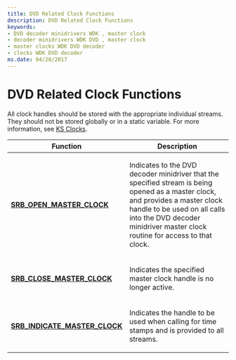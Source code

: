 ```yaml
---
title: DVD Related Clock Functions
description: DVD Related Clock Functions
keywords:
- DVD decoder minidrivers WDK , master clock
- decoder minidrivers WDK DVD , master clock
- master clocks WDK DVD decoder
- clocks WDK DVD decoder
ms.date: 04/20/2017
---
```


# DVD Related Clock Functions





All clock handles should be stored with the appropriate individual streams. They should not be stored globally or in a static variable. For more information, see [KS Clocks](ks-clocks.md).

<table>
<colgroup>
<col width="50%" />
<col width="50%" />
</colgroup>
<thead>
<tr class="header">
<th>Function</th>
<th>Description</th>
</tr>
</thead>
<tbody>
<tr class="odd">
<td><p><a href="/windows-hardware/drivers/stream/srb-open-master-clock" data-raw-source="[&lt;strong&gt;SRB_OPEN_MASTER_CLOCK&lt;/strong&gt;](./srb-open-master-clock.md)"><strong>SRB_OPEN_MASTER_CLOCK</strong></a></p></td>
<td><p>Indicates to the DVD decoder minidriver that the specified stream is being opened as a master clock, and provides a master clock handle to be used on all calls into the DVD decoder minidriver master clock routine for access to that clock.</p></td>
</tr>
<tr class="even">
<td><p><a href="/windows-hardware/drivers/stream/srb-close-master-clock" data-raw-source="[&lt;strong&gt;SRB_CLOSE_MASTER_CLOCK&lt;/strong&gt;](./srb-close-master-clock.md)"><strong>SRB_CLOSE_MASTER_CLOCK</strong></a></p></td>
<td><p>Indicates the specified master clock handle is no longer active.</p></td>
</tr>
<tr class="odd">
<td><p><a href="/windows-hardware/drivers/stream/srb-indicate-master-clock" data-raw-source="[&lt;strong&gt;SRB_INDICATE_MASTER_CLOCK&lt;/strong&gt;](./srb-indicate-master-clock.md)"><strong>SRB_INDICATE_MASTER_CLOCK</strong></a></p></td>
<td><p>Indicates the handle to be used when calling for time stamps and is provided to all streams.</p></td>
</tr>
</tbody>
</table>

 

